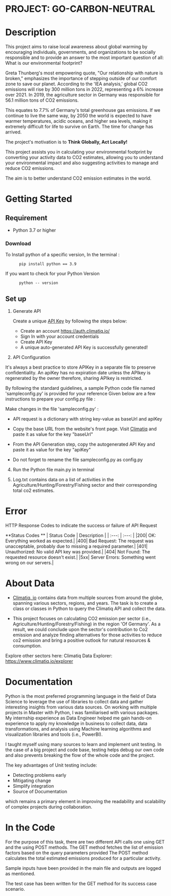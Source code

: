 # **PROJECT: GO-CARBON-NEUTRAL** 

# Description
This project aims to raise local awareness about global warming by encouraging individuals, governments, and organizations to be socially responsible and to provide an answer to the most important question of all: What is our environmental footprint?

Greta Thunberg's most empowering quote, "Our relationship with nature is broken," emphasizes the importance of stepping outside of our comfort zone to save our planet. According to the 'IEA analysis,' global CO2 emissions will rise by 300 million tons in 2022, representing a 6% increase over 2021. In 2019, the agriculture sector in Germany was responsible for 56.1 million tons of CO2 emissions.

This equates to 7.7% of Germany's total greenhouse gas emissions. If we continue to live the same way, by 2050 the world is expected to have warmer temperatures, acidic oceans, and higher sea levels, making it extremely difficult for life to survive on Earth. The time for change has arrived.

The project's motivation is to **Think Globally, Act Locally!**

This project assists you in calculating your environmental footprint by converting your activity data to CO2 estimates, allowing you to understand your environmental impact and also suggesting activities to manage and reduce CO2 emissions.

The aim is to better understand CO2 emission estimates in the world. 

# Getting Started

## Requirement 

* Python 3.7 or higher 

### Download

To Install python of a specific version, In the terminal :

          pip install python == 3.9 

If you want to check for your Python Version 

          python -- version


## Set up 


1.  Generate API

     Create a unique [API Key](https://www.climatiq.io/docs/guides/getting-api-key) by following the steps below: 

    * Create an account https://auth.climatiq.io/
    * Sign In with your account credentials
    * Create API Key
    * A unique auto-generated API Key is successfully generated! 

3.  API Configuration 

It's always a best practice to store APIKey in a separate file to preserve confidentiality. An apiKey has no expiration date unless the APIkey is regenerated by the owner therefore, sharing APIkey is restricted. 

 By following the standard guidelines, a sample Python code file named 'sampleconfig.py' is provided for your reference  Given below are a few instructions to prepare your config.py file : 

 Make changes in the file 'sampleconfig.py' : 

* API request is a dictionary with string key-value as baseUrl and apiKey  

* Copy the base URL from the website's front page. Visit [Climatiq](https://www.climatiq.io/docs) and paste it as value for the key "baseUrl"

* From the API Generation step, copy the autogenerated API Key and paste it as value for the key "apiKey"

* Do not forget to rename the file sampleconfig.py as config.py

4. Run the Python file main.py in terminal

5. Log.txt contains data on a list of activities in the Agriculture/Hunting/Forestry/Fishing sector and their corresponding total co2 estimates.

# Error 

HTTP Response Codes to indicate the success or failure of API Request

**Status Codes **
| Status Code  |  Description | 
| :---:   | :---: | 
|200| OK: Everything worked as expected.|
|400| Bad Request: The request was unacceptable, probably due to missing a required parameter.|
|401| Unauthorized: No valid API key was provided.|
|404| Not Found: The requested resource doesn't exist.|
|5xx| Server Errors: Something went wrong on our servers.|

# About Data   

* [Climatiq. io](https://www.climatiq.io/) contains data from multiple sources from around the globe, spanning various sectors, regions, and years. The task is to create a class or classes in Python to query the Climatiq API and collect the data. 

* This project focuses on calculating CO2 emission per sector (i.e., Agriculture/Hunting/Forestry/Fishing) in the region 'Of Germany'. As a result, we could conclude upon the sector's contribution to Co2 emission and analyze finding alternatives for those activities to reduce co2 emission and bring a positive outlook for natural resources & consumption. 

Explore other sectors here: Climatiq Data Explorer: https://www.climatiq.io/explorer 

# Documentation 

Python is the most preferred programming language in the field of Data Science to leverage the use of libraries to collect data and gather interesting insights from various data sources. On working with multiple projects in Master with Python, I was familiarised with various packages. My internship experience as Data Engineer helped me gain hands-on experience to apply my knowledge in business to collect data, data transformations, and analysis using Machine learning algorithms and visualization libraries and tools (i.e., PowerBI). 

I taught myself using many sources to learn and implement unit testing. In the case of a big project and code base, testing helps debug our own code and also prevents breaking the flow of the whole code and the project.

The key advantages of Unit testing include:

* Detecting problems early
* Mitigating change 
* Simplify integration
* Source of Documentation 

which remains a primary element in improving the readability and scalability of complex projects during collaboration. 

# In the Code
For the purpose of this task, there are two different API calls one using GET and the using POST methods. 
The GET method fetches the list of emission factors based on the query parameters provided
The POST method calculates the total estimated emissions produced for a particular activity.

Sample inputs have been provided in the main file and outputs are logged as mentioned. 

The test case has been written for the GET method for its success case scenario.
